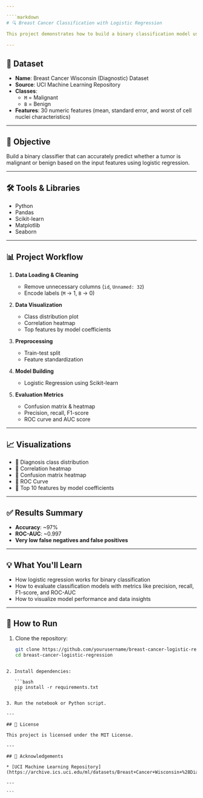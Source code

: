 ```yaml
---

````markdown
# 🔍 Breast Cancer Classification with Logistic Regression

This project demonstrates how to build a binary classification model using **Logistic Regression** on the **Breast Cancer Wisconsin Dataset**. It includes data preprocessing, model training, performance evaluation, and insightful visualizations.

---
```


## 📁 Dataset

- **Name**: Breast Cancer Wisconsin (Diagnostic) Dataset
- **Source**: UCI Machine Learning Repository
- **Classes**: 
  - `M` = Malignant
  - `B` = Benign
- **Features**: 30 numeric features (mean, standard error, and worst of cell nuclei characteristics)

---

## 🎯 Objective

Build a binary classifier that can accurately predict whether a tumor is malignant or benign based on the input features using logistic regression.

---

## 🛠 Tools & Libraries

- Python
- Pandas
- Scikit-learn
- Matplotlib
- Seaborn

---

## 📊 Project Workflow

1. **Data Loading & Cleaning**
   - Remove unnecessary columns (`id`, `Unnamed: 32`)
   - Encode labels (`M` → 1, `B` → 0)

2. **Data Visualization**
   - Class distribution plot
   - Correlation heatmap
   - Top features by model coefficients

3. **Preprocessing**
   - Train-test split
   - Feature standardization

4. **Model Building**
   - Logistic Regression using Scikit-learn

5. **Evaluation Metrics**
   - Confusion matrix & heatmap
   - Precision, recall, F1-score
   - ROC curve and AUC score

---

## 📈 Visualizations

- 📌 Diagnosis class distribution
- 📌 Correlation heatmap
- 📌 Confusion matrix heatmap
- 📌 ROC Curve
- 📌 Top 10 features by model coefficients

---

## ✅ Results Summary

- **Accuracy**: ~97%
- **ROC-AUC**: ~0.997
- **Very low false negatives and false positives**

---

## 💡 What You'll Learn

- How logistic regression works for binary classification
- How to evaluate classification models with metrics like precision, recall, F1-score, and ROC-AUC
- How to visualize model performance and data insights

---

## 🚀 How to Run

1. Clone the repository:
   ```bash
   git clone https://github.com/yourusername/breast-cancer-logistic-regression.git
   cd breast-cancer-logistic-regression
````

2. Install dependencies:

   ```bash
   pip install -r requirements.txt
   ```

3. Run the notebook or Python script.

---

## 📜 License

This project is licensed under the MIT License.

---

## 🙌 Acknowledgements

* [UCI Machine Learning Repository](https://archive.ics.uci.edu/ml/datasets/Breast+Cancer+Wisconsin+%28Diagnostic%29)

---

```
